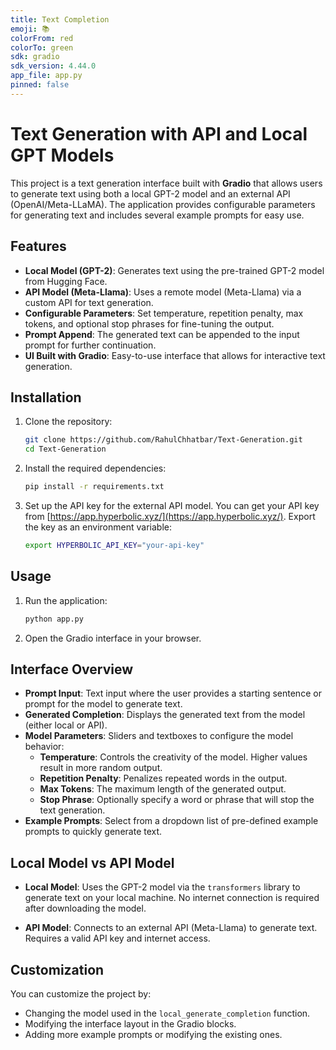 ```yaml
---
title: Text Completion
emoji: 📚
colorFrom: red
colorTo: green
sdk: gradio
sdk_version: 4.44.0
app_file: app.py
pinned: false
---
```



# Text Generation with API and Local GPT Models

This project is a text generation interface built with **Gradio** that allows users to generate text using both a local GPT-2 model and an external API (OpenAI/Meta-LLaMA). The application provides configurable parameters for generating text and includes several example prompts for easy use.

## Features

- **Local Model (GPT-2)**: Generates text using the pre-trained GPT-2 model from Hugging Face.
- **API Model (Meta-Llama)**: Uses a remote model (Meta-Llama) via a custom API for text generation.
- **Configurable Parameters**: Set temperature, repetition penalty, max tokens, and optional stop phrases for fine-tuning the output.
- **Prompt Append**: The generated text can be appended to the input prompt for further continuation.
- **UI Built with Gradio**: Easy-to-use interface that allows for interactive text generation.

## Installation

1. Clone the repository:
   ```bash
   git clone https://github.com/RahulChhatbar/Text-Generation.git
   cd Text-Generation
   ```

2. Install the required dependencies:
   ```bash
   pip install -r requirements.txt
   ```

3. Set up the API key for the external API model. You can get your API key from [https://app.hyperbolic.xyz/](https://app.hyperbolic.xyz/). Export the key as an environment variable:
   ```bash
   export HYPERBOLIC_API_KEY="your-api-key"
   ```

## Usage

1. Run the application:
   ```bash
   python app.py
   ```

2. Open the Gradio interface in your browser.

## Interface Overview

- **Prompt Input**: Text input where the user provides a starting sentence or prompt for the model to generate text.
- **Generated Completion**: Displays the generated text from the model (either local or API).
- **Model Parameters**: Sliders and textboxes to configure the model behavior:
   - **Temperature**: Controls the creativity of the model. Higher values result in more random output.
   - **Repetition Penalty**: Penalizes repeated words in the output.
   - **Max Tokens**: The maximum length of the generated output.
   - **Stop Phrase**: Optionally specify a word or phrase that will stop the text generation.
- **Example Prompts**: Select from a dropdown list of pre-defined example prompts to quickly generate text.

## Local Model vs API Model

- **Local Model**: Uses the GPT-2 model via the `transformers` library to generate text on your local machine. No internet connection is required after downloading the model.

- **API Model**: Connects to an external API (Meta-Llama) to generate text. Requires a valid API key and internet access.

## Customization

You can customize the project by:
- Changing the model used in the `local_generate_completion` function.
- Modifying the interface layout in the Gradio blocks.
- Adding more example prompts or modifying the existing ones.

